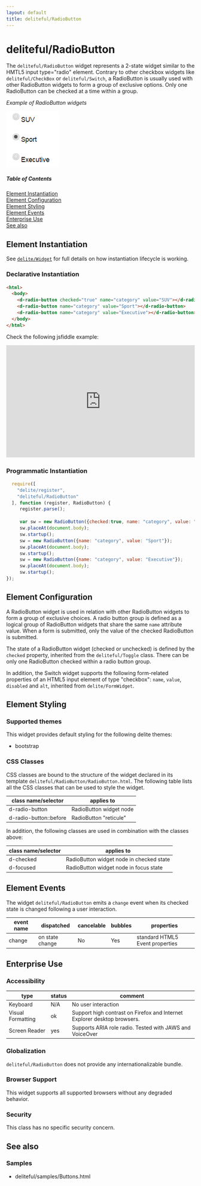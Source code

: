 ```yaml
---
layout: default
title: deliteful/RadioButton
---
```


# deliteful/RadioButton

The `deliteful/RadioButton` widget represents a 2-state widget similar to the HMTL5 input type="radio" element.
Contrary to other checkbox widgets like `deliteful/CheckBox` or `deliteful/Switch`, a RadioButton is usually used with
other RadioButton widgets to form a group of exclusive options. Only one RadioButton can be checked at a time within a
group.

*Example of RadioButton widgets* 

![RadioButton (Bootstrap)](images/RadioButton1.png)

##### Table of Contents
[Element Instantiation](#instantiation)  
[Element Configuration](#configuration)  
[Element Styling](#styling)  
[Element Events](#events)  
[Enterprise Use](#enterprise)  
[See also](#seealso)

<a name="instantiation"></a>
## Element Instantiation

See [`delite/Widget`](/delite/docs/master/Widget.html) for full details on how instantiation lifecycle is working.

### Declarative Instantiation

```html
<html>
  <body>
    <d-radio-button checked="true" name="category" value="SUV"></d-radio-button>
    <d-radio-button name="category" value="Sport"></d-radio-button>
    <d-radio-button name="category" value="Executive"></d-radio-button>
  </body>
</html>
```

Check the following jsfiddle example:
<iframe width="100%" height="300" src="http://jsfiddle.net/ibmjs/p22Lj0fn/embedded/result,html,css,js" 
allowfullscreen="allowfullscreen" frameborder="0">
<a href="http://jsfiddle.net/ibmjs/p22Lj0fn/">checkout the sample on JSFiddle</a></iframe>

### Programmatic Instantiation

```js
  require([
    "delite/register",
    "deliteful/RadioButton"
  ], function (register, RadioButton) {
     register.parse();

     var sw = new RadioButton({checked:true, name: "category", value: "SUV"});
     sw.placeAt(document.body);
     sw.startup();
     sw = new RadioButton({name: "category", value: "Sport"});
     sw.placeAt(document.body);
     sw.startup();
     sw = new RadioButton({name: "category", value: "Executive"});
     sw.placeAt(document.body);
     sw.startup();
});
```

<a name="configuration"></a>
## Element Configuration

A RadioButton widget is used in relation with other RadioButton widgets to form a group of exclusive choices. A radio
button group is defined as a logical group of RadioButton widgets that share the same `name` attribute value. When a
form is submitted, only the value of the checked RadioButton is submitted.

The state of a RadioButton widget (checked or unchecked) is defined by the `checked` property, inherited from the 
`deliteful/Toggle` class. There can be only one RadioButton checked within a radio button group.

In addition, the Switch widget supports the following form-related properties of an HTML5 input element of 
type "checkbox": `name`, `value`, `disabled` and `alt`, inherited from `delite/FormWidget`.

<a name="styling"></a>
## Element Styling

### Supported themes

This widget provides default styling for the following delite themes:

* bootstrap

### CSS Classes

CSS classes are bound to the structure of the widget declared in its template `deliteful/RadioButton/RadioButton.html`.
The following table lists all the CSS classes that can be used to style the widget. 

|class name/selector|applies to|
|----------|----------|
|d-radio-button|RadioButton widget node
|d-radio-button::before|RadioButton "reticule"
In addition, the following classes are used in combination with the classes above:

|class name/selector|applies to|
|----------|----------|
|d-checked|RadioButton widget node in checked state
|d-focused|RadioButton widget node in focus state

<a name="events"></a>
## Element Events
The widget `deliteful/RadioButton` emits a `change` event when its checked state is changed following a user interaction.

|event name|dispatched|cancelable|bubbles|properties|
|----------|----------|----------|-------|----------|
|change|on state change|No |Yes|standard HTML5 Event properties|

<a name="enterprise"></a>
## Enterprise Use

### Accessibility
|type|status|comment|
|----|------|-------|
|Keyboard|N/A|No user interaction|
|Visual Formatting|ok|Support high contrast on Firefox and Internet Explorer desktop browsers.|
|Screen Reader|yes|Supports ARIA role radio. Tested with JAWS and VoiceOver|

### Globalization

`deliteful/RadioButton` does not provide any internationalizable bundle.

### Browser Support
This widget supports all supported browsers without any degraded behavior.

### Security

This class has no specific security concern.

<a name="seealso"></a>
## See also
### Samples
- deliteful/samples/Buttons.html
